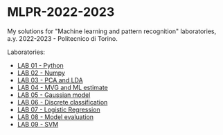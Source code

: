 # MLPR-2022-2023
My solutions for "Machine learning and pattern recognition" laboratories, a.y. 2022-2023 - Politecnico di Torino.

Laboratories:

* [LAB 01 - Python](lab_01)
* [LAB 02 - Numpy](lab_02)
* [LAB 03 - PCA and LDA](lab_03)
* [LAB 04 - MVG and ML estimate](lab_04)
* [LAB 05 - Gaussian model](lab_05)
* [LAB 06 - Discrete classification](lab_06)
* [LAB 07 - Logistic Regression](lab_07)
* [LAB 08 - Model evaluation](lab_08)
* [LAB 09 - SVM](lab_09)